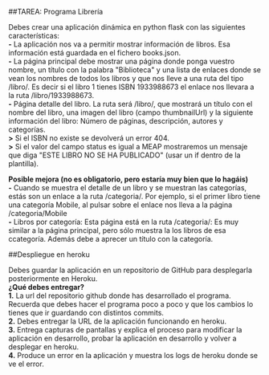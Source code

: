 ##TAREA: Programa Librería

Debes crear una aplicación dinámica en python flask con las siguientes características:  
**-** La aplicación nos va a permitir mostrar información de libros. Esa información está guardada en el fichero books.json.  
**-** La página principal debe mostrar una página donde ponga vuestro nombre, un título con la palabra "Biblioteca" y una lista de enlaces donde se vean los nombres de todos los libros y que nos lleve a una ruta del tipo /libro/<isbn>. Es decir si el libro 1 tienes ISBN 1933988673 el enlace nos llevara a la ruta /libro/1933988673.  
**-** Página detalle del libro. La ruta será /libro/<isbn>, que mostrará un título con el nombre del libro, una imagen del libro (campo thumbnailUrl) y la siguiente información del libro: Número de páginas, descripción, autores y categorías.  
**>** Si el ISBN no existe se devolverá un error 404.  
**>** Si el valor del campo status es igual a MEAP mostraremos un mensaje que diga "ESTE LIBRO NO SE HA PUBLICADO" (usar un if dentro de la plantilla).  

**Posible mejora (no es obligatorio, pero estaría muy bien que lo hagáis)**  
**-** Cuando se muestra el detalle de un libro y se muestran las categorías, estás son un enlace a la ruta /categoria/<categoria>. Por ejemplo, si el primer libro tiene una categoría  Mobile, al pulsar sobre el enlace nos lleva a la página /categoria/Mobile  
**-** Libros por categoría: Esta página está en la ruta /categoria/<categoria>: Es muy similar a la página principal, pero sólo muestra la los libros de esa ccategoría. Además debe a aprecer un título con la categoría.  

##Despliegue en heroku

Debes guardar la aplicación en un repositorio de GitHub para desplegarla posteriormente en Heroku.  
**¿Qué debes entregar?**  
**1.** La url del repositorio github donde has desarrollado el programa. Recuerda que debes hacer el programa poco a poco y que los cambios lo tienes que ir guardando con distintos commits.  
**2.** Debes entregar la URL de la aplicación funcionando en heroku.  
**3.** Entrega capturas de pantallas y explica el proceso para modificar la aplicación en desarrollo, probar la aplicación en desarrollo y volver a desplegar en heroku.  
**4.** Produce un error en la aplicación y muestra los logs de heroku donde se ve el error.
